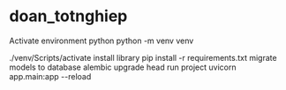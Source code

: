# doan_totnghiep
Activate environment python
python -m venv venv

./venv/Scripts/activate 
install library
pip install -r requirements.txt
migrate models to database
alembic upgrade head
run project
uvicorn app.main:app --reload
